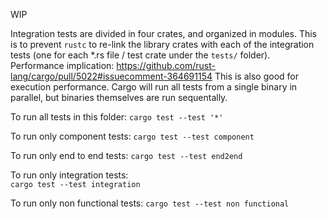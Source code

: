 WIP

Integration tests are divided in four crates, and organized in modules. This is to prevent `rustc` to re-link the library crates with each of the integration tests (one for each *.rs file / test crate under the `tests/` folder). Performance implication: https://github.com/rust-lang/cargo/pull/5022#issuecomment-364691154
This is also good for execution performance. Cargo will run all tests from a single binary in parallel, but binaries themselves are run sequentally.

To run all tests in this folder:
`cargo test --test '*'`

To run only component tests:
`cargo test --test component`

To run only end to end tests:
`cargo test --test end2end`

To run only integration tests:  
`cargo test --test integration`

To run only non functional tests:
`cargo test --test non functional`
